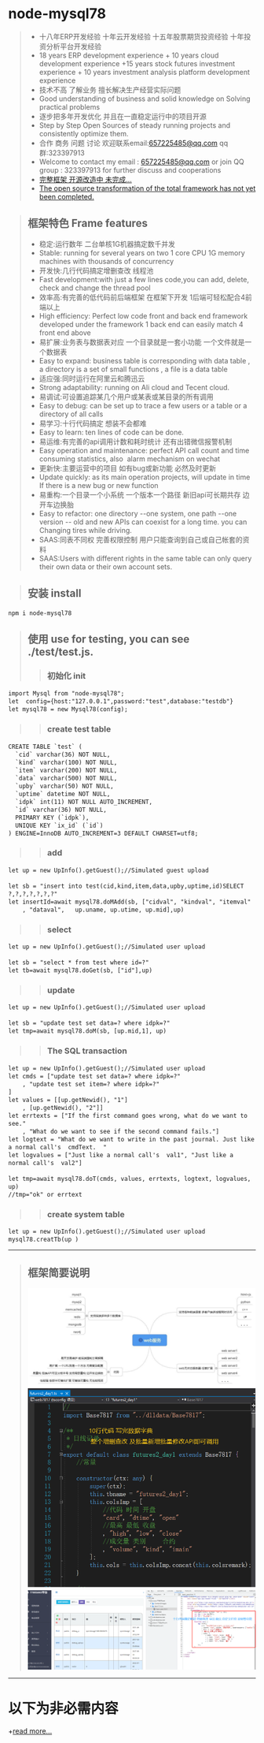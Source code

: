 # node-mysql78  

>+ 十八年ERP开发经验 十年云开发经验 十五年股票期货投资经验 十年投资分析平台开发经验
>+ 18 years ERP development experience + 10 years cloud development experience +15 years stock futures investment experience + 10 years investment analysis platform development experience
>+ 技术不高 了解业务 擅长解决生产经营实际问题
>+ Good understanding of business and solid knowledge on Solving practical problems 
>+ 逐步把多年开发优化 并且在一直稳定运行中的项目开源
>+ Step by Step Open Sources of steady running projects and consistently optimize them.
>+ 合作 商务 问题 讨论 欢迎联系email:657225485@qq.com qq群:323397913
>+ Welcome to contact my email : 657225485@qq.com or join QQ group : 323397913 for further discuss and cooperations 
>+ [完整框架 开源改造中 未完成...](https://github.com/www778878net/NODE78)
>+ [The open source transformation of the total framework has not yet been completed.](https://github.com/www778878net/NODE78)


>## 框架特色 Frame features
>+ 稳定:运行数年 二台单核1G机器搞定数千并发 
>+ Stable: running for several years on two 1 core CPU 1G memory machines with thousands of concurrency
>+ 开发快:几行代码搞定增删查改 线程池
>+ Fast development:with just a few lines code,you can add, delete, check and change the thread pool
>+ 效率高:有完善的低代码前后端框架 在框架下开发 1后端可轻松配合4前端以上
>+ High efficiency: Perfect low code front and back end framework developed under the framework 1 back end can easily match 4 front end above
>+ 易扩展:业务表与数据表对应 一个目录就是一套小功能 一个文件就是一个数据表
>+ Easy to expand: business table is corresponding with data table , a directory is a set of small functions , a file is a data table
>+ 适应强:同时运行在阿里云和腾迅云 
>+ Strong adaptability: running on Ali cloud and Tecent cloud.
>+ 易调试:可设置追踪某几个用户或某表或某目录的所有调用
>+ Easy to debug: can be set up to trace a few users or a table or a directory of all calls
>+ 易学习:十行代码搞定 想装不会都难
>+ Easy to learn: ten lines of code can be done.
>+ 易运维:有完善的api调用计数和耗时统计 还有出错微信报警机制
>+ Easy operation and maintenance: perfect API call count and time consuming statistics, also  alarm mechanism on wechat
>+ 更新快:主要运营中的项目 如有bug或新功能 必然及时更新
>+ Update quickly: as its main operation projects, will update in time If there is a new bug or new function
>+ 易重构:一个目录一个小系统 一个版本一个路径 新旧api可长期共存 边开车边换胎
>+ Easy to refactor: one directory --one system, one path --one version -- old and new APIs can coexist for a long time. you can Changing tires while driving.
>+ SAAS:同表不同权 完善权限控制 用户只能查询到自己或自己帐套的资料
>+ SAAS:Users with different rights in the same table can only query their own data or their own account sets.

>## 安装 install
```
npm i node-mysql78

```

>## 使用 use   for testing, you can see ./test/test.js.
>>### 初始化 init
```
import Mysql from "node-mysql78";
let  config={host:"127.0.0.1",password:"test",database:"testdb"}
let mysql78 = new Mysql78(config);
```

>>### create test table 
```
CREATE TABLE `test` (
  `cid` varchar(36) NOT NULL,
  `kind` varchar(100) NOT NULL,
  `item` varchar(200) NOT NULL,
  `data` varchar(500) NOT NULL,
  `upby` varchar(50) NOT NULL,
  `uptime` datetime NOT NULL,
  `idpk` int(11) NOT NULL AUTO_INCREMENT,
  `id` varchar(36) NOT NULL,
  PRIMARY KEY (`idpk`),
  UNIQUE KEY `ix_id` (`id`)
) ENGINE=InnoDB AUTO_INCREMENT=3 DEFAULT CHARSET=utf8;

```

>>### add
```
let up = new UpInfo().getGuest();//Simulated guest upload
       
let sb = "insert into test(cid,kind,item,data,upby,uptime,id)SELECT ?,?,?,?,?,?,?"
let insertId=await mysql78.doMAdd(sb, ["cidval", "kindval", "itemval"
    , "dataval",   up.uname, up.utime, up.mid],up) 
```

>>### select
```
let up = new UpInfo().getGuest();//Simulated user upload
   
let sb = "select * from test where id=?" 
let tb=await mysql78.doGet(sb, ["id"],up)
```

>>### update
```
let up = new UpInfo().getGuest();//Simulated user upload
   
let sb = "update test set data=? where idpk=?"
let tmp=await mysql78.doM(sb, [up.mid,1], up)
```

>>### The SQL transaction
```
let up = new UpInfo().getGuest();//Simulated user upload
let cmds = ["update test set data=? where idpk=?"
    , "update test set item=? where idpk=?"
]
let values = [[up.getNewid(), "1"]
    , [up.getNewid(), "2"]]
let errtexts = ["If the first command goes wrong, what do we want to see."
    , "What do we want to see if the second command fails."]
let logtext = "What do we want to write in the past journal. Just like a normal call's  cmdText.  "
let logvalues = ["Just like a normal call's  val1", "Just like a normal call's  val2"]

let tmp=await mysql78.doT(cmds, values, errtexts, logtext, logvalues, up)
//tmp="ok" or errtext
```

>>### create system table
```
let up = new UpInfo().getGuest();//Simulated user upload
mysql78.creatTb(up ) 
```

***
>## 框架简要说明
>![后端服务](https://github.com/www778878net/node-date78/blob/main/assets/pic/services.jpeg)
>![后端代码示例](https://github.com/www778878net/node-date78/blob/main/assets/pic/nodejs.png)
>![前端代码示例](https://github.com/www778878net/node-date78/blob/main/assets/pic/js.png)



***
# 以下为非必需内容
+[read more...](https://github.com/www778878net/node-mysql78/READMORE.md)